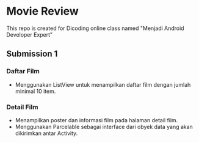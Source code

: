 # Movie Review
This repo is created for Dicoding online class named "Menjadi Android Developer Expert"

## Submission 1
### Daftar Film
* Menggunakan ListView untuk menampilkan daftar film dengan jumlah minimal 10 item.

### Detail Film
* Menampilkan poster dan informasi film pada halaman detail film.
* Menggunakan Parcelable sebagai interface dari obyek data yang akan dikirimkan antar Activity.
